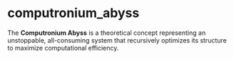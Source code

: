 # computronium_abyss
The **Computronium Abyss** is a theoretical concept representing an unstoppable, all-consuming system that recursively optimizes its structure to maximize computational efficiency.
